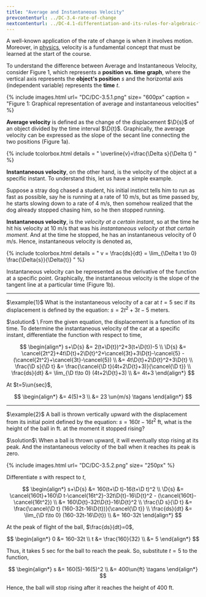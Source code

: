 ```yaml
---
title: "Average and Instantaneous Velocity"
prevcontenturl: ../DC-3.4-rate-of-change
nextcontenturl: ../DC-4.1-differentiation-and-its-rules-for-algebraic-functions
---
```



A well-known application of the rate of change is when it involves motion. Moreover, in [physics](../../physics/3.2-speed-and-velocity), velocity is a fundamental concept that must be learned at the start of the course. 

To understand the difference between Average and Instantaneous Velocity, consider Figure 1, which represents a **position vs. time graph**, where the vertical axis represents the **object's position** $s$ and the horizontal axis (independent variable) represents the **time** $t$. 

{% include images.html 
    url= "DC/DC-3.5.1.png" 
    size= "600px"
	caption = "Figure 1: Graphical representation of average and instantaneous velocities"
%}


**Average velocity** is defined as the change of the displacement $\D{s}$ of an object divided by the time interval $\D{t}$. Graphically, the average velocity can be expressed as the slope of the secant line connecting the two positions (Figure 1a). 


{% include tcolorbox.html
 	details = "
	 	\overline{v}=\frac{\Delta s}{\Delta t}
	"
%}

**Instantaneous velocity**, on the other hand, is the velocity of the object at a specific instant. To understand this, let us have a simple example.

Suppose a stray dog chased a student, his initial instinct tells him to run as fast as possible, say he is running at a rate of 10 m/s, but as time passed by, he starts slowing down to a rate of 4 m/s, then somehow realized that the dog already stopped chasing him, so he then stopped running. 

**Instantaneous velocity**, is the *velocity at a certain instant*, so at the time he hit his velocity at 10 m/s that was his *instantaneous velocity at that certain moment*. And at the time he stopped, he has an instantaneous velocity of 0 m/s. Hence, instantaneous velocity is denoted as,

{% include tcolorbox.html
 details = "
 	v = \frac{ds}{dt} = \lim_{\Delta t \to 0} \frac{\Delta{s}}{\Delta{t}}
 "
%}


Instantaneous velocity can be represented as the derivative of the function at a specific point. Graphically, the instantaneous velocity is the slope of the tangent line at a particular time (Figure 1b).









---
$\example{1}$
What is the instantaneous velocity of a car at $t= 5$ sec if its displacement is defined by the equation: $s=2t^2+3t-5$ meters.

$\solution$ \\
From the given equation, the displacement is a function of its time. To determine the instantaneous velocity of the car at a specific instant, differentiate the function with respect to time,

$$
\begin{align*}
	s+\D{s} &= 2(t+\D{t})^2+3(t+\D{t})-5 \\
	\D{s} &= \cancel{2t^2}+4t\D{t}+2\D{t}^2+\cancel{3t}+3\D{t}-\cancel{5} - (\cancel{2t^2}+\cancel{3t}-\cancel{5}) \\
	&= 4t\D{t}+2\D{t}^2+3\D{t} \\
	\frac{\D s}{\D t} &= \frac{\cancel{\D t}(4t+2\D{t}+3)}{\cancel{\D t}} \\
	\frac{ds}{dt} &= \lim_{\D t\to 0} (4t+2\D{t}+3) \\
	&= 4t+3
\end{align*}
$$

At $t=5\un{sec}$,

$$
\begin{align*}
	&= 4(5)+3 \\
	&= 23 \un{m/s}		\tagans
\end{align*}
$$




---
$\example{2}$
A ball is thrown vertically upward with the displacement from its initial point defined by the equation: $s=160t-16t^2$ ft, what is the height of the ball in ft. at the moment it stopped rising?

$\solution$\\
When a ball is thrown upward, it will eventually stop rising at its peak. And the instantaneous velocity of the ball when it reaches its peak is zero.

{% include images.html 
    url= "DC/DC-3.5.2.png" 
    size= "250px"
%}

Differentiate $s$ with respect to $t$,

$$
\begin{align*}
	s+\D{s} &= 160(t+\D t)-16(t+\D t)^2 \\
	\D{s} &= \cancel{160t}+160\D t-\cancel{16t^2}-32t\D{t}-16\D{t}^2 - (\cancel{160t}-\cancel{16t^2}) \\
	&= 160\D{t}-32t\D{t}-16\D{t}^2 \\
	\frac{\D s}{\D t} &= \frac{\cancel{\D t} (160-32t-16\D{t})}{\cancel{\D t}} \\
	\frac{ds}{dt} &= \lim_{\D t\to 0} (160-32t-16\D{t}) \\
	&= 160-32t
\end{align*}
$$

At the peak of flight of the ball, $\frac{ds}{dt}=0$,

$$
\begin{align*}
	0 &= 160-32t \\
	t &= \frac{160}{32} \\
	&= 5
\end{align*}
$$

Thus, it takes 5 sec for the ball to reach the peak. So, substitute $t=5$ to the function,

$$
\begin{align*}
	s &= 160(5)-16(5)^2 \\
	&= 400\un{ft} 		\tagans
\end{align*}
$$


Hence, the ball will stop rising after it reaches the height of 400 ft.